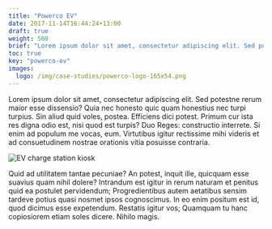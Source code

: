 ```yaml
---
title: "Powerco EV"
date: 2017-11-14T16:44:24+13:00
draft: true
weight: 500
brief: "Lorem ipsum dolor sit amet, consectetur adipiscing elit. Sed potestne rerum maior esse dissensio? Quia nec honesto quic quam honestius nec turpi turpius. Sin aliud quid voles, postea. Efficiens dici potest. Primum cur ista res digna odio est, nisi quod est turpis? Duo Reges: constructio interrete."
toc: true
key: "powerco-ev"
images:
  logo: /img/case-studies/powerco-logo-165x54.png
---
```

Lorem ipsum dolor sit amet, consectetur adipiscing elit. Sed potestne rerum maior esse dissensio? Quia nec honesto quic quam honestius nec turpi turpius. Sin aliud quid voles, postea. Efficiens dici potest. Primum cur ista res digna odio est, nisi quod est turpis? Duo Reges: constructio interrete. Si enim ad populum me vocas, eum. Virtutibus igitur rectissime mihi videris et ad consuetudinem nostrae orationis vitia posuisse contraria.

![EV charge station kiosk](/img/case-studies/powerco-ev-kiosk-1226x690.png)

Quid ad utilitatem tantae pecuniae? An potest, inquit ille, quicquam esse suavius quam nihil dolere? Intrandum est igitur in rerum naturam et penitus quid ea postulet pervidendum; Progredientibus autem aetatibus sensim tardeve potius quasi nosmet ipsos cognoscimus. In eo enim positum est id, quod dicimus esse expetendum. Restatis igitur vos; Quamquam tu hanc copiosiorem etiam soles dicere. Nihilo magis.

